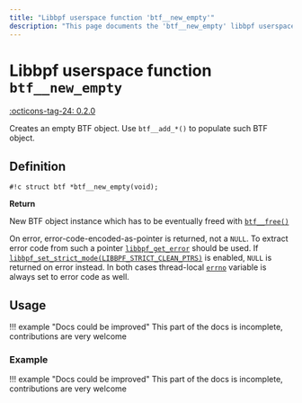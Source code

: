 ```yaml
---
title: "Libbpf userspace function 'btf__new_empty'"
description: "This page documents the 'btf__new_empty' libbpf userspace function, including its definition, usage, and examples."
---
```

# Libbpf userspace function `btf__new_empty`

<!-- [LIBBPF_TAG] -->
[:octicons-tag-24: 0.2.0](https://github.com/libbpf/libbpf/releases/tag/v0.2.0)
<!-- [/LIBBPF_TAG] -->

Creates an empty BTF object.  Use `btf__add_*()` to populate such BTF object.

## Definition

`#!c struct btf *btf__new_empty(void);`

**Return**

New BTF object instance which has to be eventually freed with [`btf__free()`](btf__free.md)

On error, error-code-encoded-as-pointer is returned, not a `NULL`. To extract error code from such a pointer [`libbpf_get_error`](libbpf_get_error.md) should be used. If [`libbpf_set_strict_mode(LIBBPF_STRICT_CLEAN_PTRS)`](libbpf_set_strict_mode.md) is enabled, `NULL` is returned on error instead. In both cases thread-local [`errno`](https://man7.org/linux/man-pages/man3/errno.3.html) variable is always set to error code as well.

## Usage

!!! example "Docs could be improved"
    This part of the docs is incomplete, contributions are very welcome

### Example

!!! example "Docs could be improved"
    This part of the docs is incomplete, contributions are very welcome
